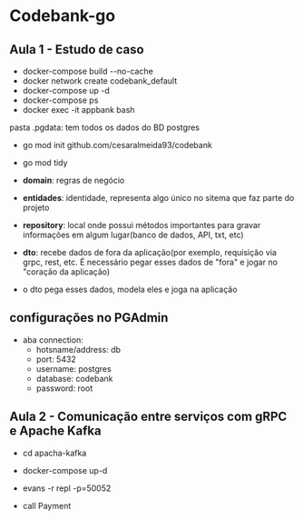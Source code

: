 # Codebank-go

## Aula 1 - Estudo de caso
- docker-compose build --no-cache
- docker network create codebank_default
- docker-compose up -d
- docker-compose ps
- docker exec -it appbank bash  

pasta .pgdata: tem todos os dados do BD postgres

- go mod init github.com/cesaralmeida93/codebank
- go mod tidy

- **domain**: regras de negócio
- **entidades**: identidade, representa algo único no sitema que faz parte do projeto
- **repository**: local onde possui métodos importantes para gravar informações em algum lugar(banco de dados, API, txt, etc)
- **dto**: recebe dados de fora da aplicação(por exemplo, requisição via grpc, rest, etc. É necessário pegar esses dados de "fora" e jogar no "coração da aplicação)
- o dto pega esses dados, modela eles e joga na aplicação


## configurações no PGAdmin
- aba connection:
    - hotsname/address: db
    - port: 5432
    - username: postgres
    - database: codebank
    - password: root


## Aula 2 - Comunicação entre serviços com gRPC e Apache Kafka

- cd apacha-kafka
- docker-compose up-d

- evans -r repl -p=50052
- call Payment